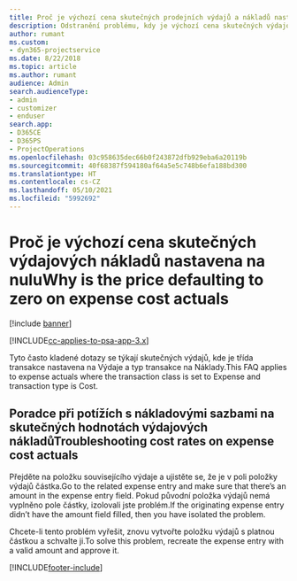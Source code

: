 ```yaml
---
title: Proč je výchozí cena skutečných prodejních výdajů a nákladů nastavena na nulu?
description: Odstranění problému, kdy je výchozí cena skutečných výdajových nákladů nastavena na nulu.
author: rumant
ms.custom:
- dyn365-projectservice
ms.date: 8/22/2018
ms.topic: article
ms.author: rumant
audience: Admin
search.audienceType:
- admin
- customizer
- enduser
search.app:
- D365CE
- D365PS
- ProjectOperations
ms.openlocfilehash: 03c958635dec66b0f243872dfb929eba6a20119b
ms.sourcegitcommit: 40f68387f594180af64a5e5c748b6efa188bd300
ms.translationtype: HT
ms.contentlocale: cs-CZ
ms.lasthandoff: 05/10/2021
ms.locfileid: "5992692"
---
```

# <a name="why-is-the-price-defaulting-to-zero-on-expense-cost-actuals"></a><span data-ttu-id="5769d-103">Proč je výchozí cena skutečných výdajových nákladů nastavena na nulu</span><span class="sxs-lookup"><span data-stu-id="5769d-103">Why is the price defaulting to zero on expense cost actuals</span></span>

[!include [banner](../includes/psa-now-project-operations.md)]

[!INCLUDE[cc-applies-to-psa-app-3.x](../includes/cc-applies-to-psa-app-3x.md)]

<span data-ttu-id="5769d-104">Tyto často kladené dotazy se týkají skutečných výdajů, kde je třída transakce nastavena na Výdaje a typ transakce na Náklady.</span><span class="sxs-lookup"><span data-stu-id="5769d-104">This FAQ applies to expense actuals where the transaction class is set to Expense and transaction type is Cost.</span></span>

## <a name="troubleshooting-cost-rates-on-expense-cost-actuals"></a><span data-ttu-id="5769d-105">Poradce při potížích s nákladovými sazbami na skutečných hodnotách výdajových nákladů</span><span class="sxs-lookup"><span data-stu-id="5769d-105">Troubleshooting cost rates on expense cost actuals</span></span>

<span data-ttu-id="5769d-106">Přejděte na položku souvisejícího výdaje a ujistěte se, že je v poli položky výdajů částka.</span><span class="sxs-lookup"><span data-stu-id="5769d-106">Go to the related expense entry and make sure that there’s an amount in the expense entry field.</span></span> <span data-ttu-id="5769d-107">Pokud původní položka výdajů nemá vyplněno pole částky, izolovali jste problém.</span><span class="sxs-lookup"><span data-stu-id="5769d-107">If the originating expense entry didn’t have the amount field filled, then you have isolated the problem.</span></span>
 
<span data-ttu-id="5769d-108">Chcete-li tento problém vyřešit, znovu vytvořte položku výdajů s platnou částkou a schvalte ji.</span><span class="sxs-lookup"><span data-stu-id="5769d-108">To solve this problem, recreate the expense entry with a valid amount and approve it.</span></span>


[!INCLUDE[footer-include](../includes/footer-banner.md)]